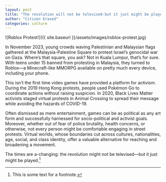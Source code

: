 ```yaml
---
layout: post
title: "The revolution will not be televised-but it just might be played"
author: "Citizen Erased"
categories: culture
---
```

![Roblox Protest!]({{ site.baseurl }}/assets/images/roblox-protest.jpg)

In November 2023, young crowds waving Palestinian and Malaysian flags gathered at the Malaysia-Palestine Square to protest Israel’s genocidal war on Gaza. Where’s that square, you ask? Not in Kuala Lumpur, that’s for sure. With teens under 15 banned from protesting in Malaysia, they turned to Roblox—a Minecraft-like MMORPG available on pretty much every device, including your phone. 

This isn’t the first time video games have provided a platform for activism. During the 2019 Hong Kong protests, people used Pokémon Go to coordinate actions without raising suspicion. In 2020, Black Lives Matter activists staged virtual protests in Animal Crossing to spread their message while avoiding the hazards of COVID-19.

Often dismissed as mere entertainment, games can be as political as any art form and successfully harnessed for socio-political and activist goals. Moreover, whether out of fear of police brutality, health concerns, or otherwise, not every person might be comfortable engaging in street protests. Virtual worlds, whose boundaries cut across cultures, nationalities, age, social, and class identity, offer a valuable alternative for reaching and broadening a movement. 

The times are a-changing: the revolution might not be televised—but it just might be played.[^1]


[^1]: This is some text for a footnote.